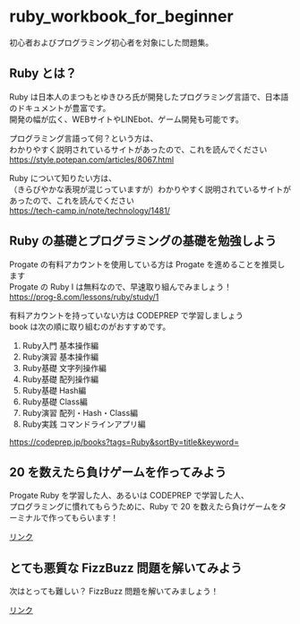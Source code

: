 # ruby_workbook_for_beginner
初心者およびプログラミング初心者を対象にした問題集。

## Ruby とは？
Ruby は日本人のまつもとゆきひろ氏が開発したプログラミング言語で、日本語のドキュメントが豊富です。  
開発の幅が広く、WEBサイトやLINEbot、ゲーム開発も可能です。

プログラミング言語って何？という方は、  
わかりやすく説明されているサイトがあったので、これを読んでください  
https://style.potepan.com/articles/8067.html

Ruby について知りたい方は、  
（きらびやかな表現が混じっていますが）わかりやすく説明されているサイトがあったので、これを読んでください  
https://tech-camp.in/note/technology/1481/

## Ruby の基礎とプログラミングの基礎を勉強しよう
Progate の有料アカウントを使用している方は Progate を進めることを推奨します  
Progate の Ruby I は無料なので、早速取り組んでみましょう！  
https://prog-8.com/lessons/ruby/study/1

有料アカウントを持っていない方は CODEPREP で学習しましょう  
book は次の順に取り組むのがおすすめです。

1. Ruby入門 基本操作編
2. Ruby演習 基本操作編
3. Ruby基礎 文字列操作編
4. Ruby基礎 配列操作編
5. Ruby基礎 Hash編
6. Ruby基礎 Class編
7. Ruby演習 配列・Hash・Class編
8. Ruby実践 コマンドラインアプリ編

https://codeprep.jp/books?tags=Ruby&sortBy=title&keyword=

## 20 を数えたら負けゲームを作ってみよう
Progate Ruby を学習した人、あるいは CODEPREP で学習した人、  
プログラミングに慣れてもらうために、Ruby で 20 を数えたら負けゲームをターミナルで作ってもらいます！

[リンク](./20_count_game.md)

## とても悪質な FizzBuzz 問題を解いてみよう
次はとっても難しい？ FizzBuzz 問題を解いてみましょう！

[リンク](./malicious_fizzbuzz.md)
